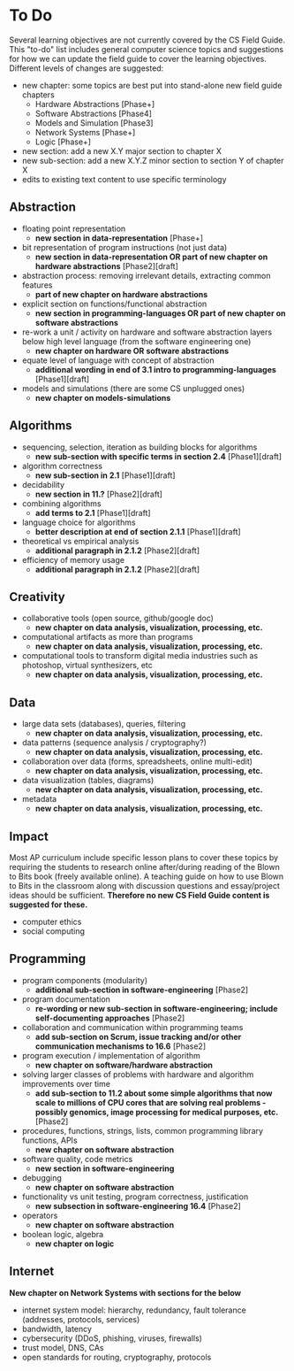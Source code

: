 # To Do

Several learning objectives are not currently covered by the CS Field Guide.
This "to-do" list includes general computer science topics and suggestions for how we can update the field guide to cover the learning objectives.
Different levels of changes are suggested:

- new chapter: some topics are best put into stand-alone new field guide chapters
    - Hardware Abstractions [Phase+]
    - Software Abstractions [Phase4]
    - Models and Simulation [Phase3]
    - Network Systems [Phase+]
    - Logic [Phase+]
- new section: add a new X.Y major section to chapter X
- new sub-section: add a new X.Y.Z minor section to section Y of chapter X
- edits to existing text content to use specific terminology

## Abstraction

- floating point representation
    - **new section in data-representation** [Phase+]
- bit representation of program instructions (not just data)
    - **new section in data-representation OR part of new chapter on hardware abstractions** [Phase2][draft]
- abstraction process: removing irrelevant details, extracting common features
    - **part of new chapter on hardware abstractions**
- explicit section on functions/functional abstraction
    - **new section in programming-languages OR part of new chapter on software abstractions**
- re-work a unit / activity on hardware and software abstraction layers below high level language (from the software engineering one)
    - **new chapter on hardware OR software abstractions**
- equate level of language with concept of abstraction
    - **additional wording in end of 3.1 intro to programming-languages** [Phase1][draft]
- models and simulations (there are some CS unplugged ones)
    - **new chapter on models-simulations**

## Algorithms

- sequencing, selection, iteration as building blocks for algorithms
    - **new sub-section with specific terms in section 2.4** [Phase1][draft]
- algorithm correctness
    - **new sub-section in 2.1** [Phase1][draft]
- decidability
    - **new section in 11.?** [Phase2][draft]
- combining algorithms
    - **add terms to 2.1** [Phase1][draft]
- language choice for algorithms
    - **better description at end of section 2.1.1** [Phase1][draft]
- theoretical vs empirical analysis
    - **additional paragraph in 2.1.2** [Phase2][draft]
- efficiency of memory usage
    - **additional paragraph in 2.1.2** [Phase2][draft]

## Creativity

- collaborative tools (open source, github/google doc)
    - **new chapter on data analysis, visualization, processing, etc.**
- computational artifacts as more than programs
    - **new chapter on data analysis, visualization, processing, etc.**
- computational tools to transform digital media industries such as photoshop, virtual synthesizers, etc
    - **new chapter on data analysis, visualization, processing, etc.**

## Data

- large data sets (databases), queries, filtering
    - **new chapter on data analysis, visualization, processing, etc.**
- data patterns (sequence analysis / cryptography?)
    - **new chapter on data analysis, visualization, processing, etc.**
- collaboration over data (forms, spreadsheets, online multi-edit)
    - **new chapter on data analysis, visualization, processing, etc.**
- data visualization (tables, diagrams)
    - **new chapter on data analysis, visualization, processing, etc.**
- metadata
    - **new chapter on data analysis, visualization, processing, etc.**

## Impact

Most AP curriculum include specific lesson plans to cover these topics by requiring the students to research online after/during reading of the Blown to Bits book (freely available online).
A teaching guide on how to use Blown to Bits in the classroom along with discussion questions and essay/project ideas should be sufficient.
**Therefore no new CS Field Guide content is suggested for these.**

- computer ethics
- social computing

## Programming

- program components (modularity)
    - **additional sub-section in software-engineering** [Phase2]
- program documentation
    - **re-wording or new sub-section in software-engineering; include self-documenting approaches** [Phase2]
- collaboration and communication within programming teams
    - **add sub-section on Scrum, issue tracking and/or other communication mechanisms to 16.6** [Phase2]
- program execution / implementation of algorithm
    - **new chapter on software/hardware abstraction**
- solving larger classes of problems with hardware and algorithm improvements over time
    - **add sub-section to 11.2 about some simple algorithms that now scale to millions of CPU cores that are solving real problems - possibly genomics, image  processing for medical purposes, etc.** [Phase2]
- procedures, functions, strings, lists, common programming library functions, APIs
    - **new chapter on software abstraction**
- software quality, code metrics
    - **new section in software-engineering**
- debugging
    - **new chapter on software abstraction**
- functionality vs unit testing, program correctness, justification
    - **new subsection in software-engineering 16.4** [Phase2]
- operators
    - **new chapter on software abstraction**
- boolean logic, algebra
    - **new chapter on logic**

## Internet

**New chapter on Network Systems with sections for the below**

- internet system model: hierarchy, redundancy, fault tolerance (addresses, protocols, services)
- bandwidth, latency
- cybersecurity (DDoS, phishing, viruses, firewalls)
- trust model, DNS, CAs
- open standards for routing, cryptography, protocols
